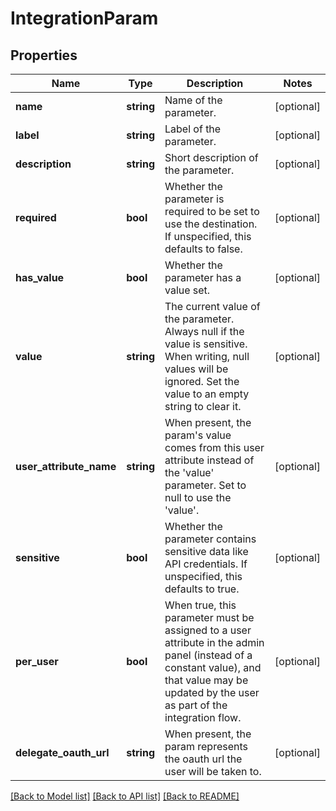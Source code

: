 # IntegrationParam

## Properties
Name | Type | Description | Notes
------------ | ------------- | ------------- | -------------
**name** | **string** | Name of the parameter. | [optional] 
**label** | **string** | Label of the parameter. | [optional] 
**description** | **string** | Short description of the parameter. | [optional] 
**required** | **bool** | Whether the parameter is required to be set to use the destination. If unspecified, this defaults to false. | [optional] 
**has_value** | **bool** | Whether the parameter has a value set. | [optional] 
**value** | **string** | The current value of the parameter. Always null if the value is sensitive. When writing, null values will be ignored. Set the value to an empty string to clear it. | [optional] 
**user_attribute_name** | **string** | When present, the param&#39;s value comes from this user attribute instead of the &#39;value&#39; parameter. Set to null to use the &#39;value&#39;. | [optional] 
**sensitive** | **bool** | Whether the parameter contains sensitive data like API credentials. If unspecified, this defaults to true. | [optional] 
**per_user** | **bool** | When true, this parameter must be assigned to a user attribute in the admin panel (instead of a constant value), and that value may be updated by the user as part of the integration flow. | [optional] 
**delegate_oauth_url** | **string** | When present, the param represents the oauth url the user will be taken to. | [optional] 

[[Back to Model list]](../README.md#documentation-for-models) [[Back to API list]](../README.md#documentation-for-api-endpoints) [[Back to README]](../README.md)


